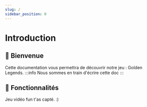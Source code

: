 ```yaml
---
slug: /
sidebar_position: 0
---
```


# Introduction

## 👋 Bienvenue
Cette documentation vous permettra de découvrir notre jeu : Golden Legends.
:::info
Nous sommes en train d'écrire cette doc
:::

## 🚀 Fonctionnalités
Jeu vidéo fun t'as capté. :)